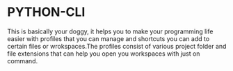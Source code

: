 # PYTHON-CLI

This is basically your doggy, it helps you to make your programming life easier with profiles that you can manage and shortcuts you can add to certain files or wrokspaces.The profiles consist of various project folder and file extensions that can help you open you workspaces with just on command.